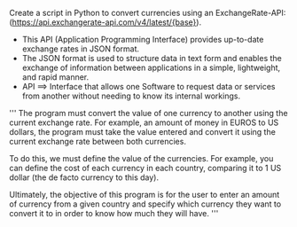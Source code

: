 Create a script in Python to convert currencies using  an ExchangeRate-API: (https://api.exchangerate-api.com/v4/latest/{base}).

- This API (Application Programming Interface) provides up-to-date exchange rates in JSON format.  
- The JSON format is used to structure data in text form and enables the exchange of information between applications in a simple, lightweight, and rapid manner.  
- API ==> Interface that allows one Software to request data or services from another without needing to know its internal workings.  

'''
The program must convert the value of one currency to another using the current exchange rate.
For example, an amount of money in EUROS to US dollars, the program must take the value entered 
and convert it using the current exchange rate between both currencies.

To do this, we must define the value of the currencies. 
For example, you can define the cost of each currency in each country, 
comparing it to 1 US dollar (the de facto currency to this day).

Ultimately, the objective of this program is for the user to enter an amount of currency from 
a given country and specify which currency they want to convert it to in order to know how much they will have.
'''
